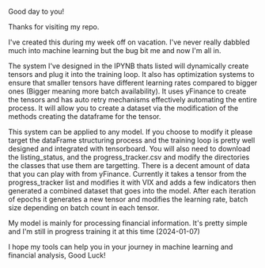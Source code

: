 Good day to you!

Thanks for visiting my repo.

I've created this during my week off on vacation. I've never really dabbled much into machine learning but the bug bit me and now I'm all in.

The system I've designed in the IPYNB thats listed will dynamically create tensors and plug it into the training loop. It also has optimization systems to ensure that smaller tensors have different learning rates compared to bigger ones (Bigger meaning more batch availability).
It uses yFinance to create the tensors and has auto retry mechanisms effectively automating the entire process. It will allow you to create a dataset via the modification of the methods creating the dataframe for the tensor. 

This system can be applied to any model. If you choose to modify it please target the dataFrame structuring process and the training loop is pretty well designed and integrated with tensorboard. You will also need to download the listing_status, and the progress_tracker.csv and modify the directories the classes that use them are targetting.
There is a decent amount of data that you can play with from yFinance. Currently it takes a tensor from the progress_tracker list and modifies it with VIX and adds a few indicators then generated a combined dataset that goes into the model. After each iteration of epochs it generates a new tensor and modifies the learning rate, batch size depending on
batch count in each tensor.

My model is mainly for processing financial information. It's pretty simple and I'm still in progress training it at this time (2024-01-07) 

I hope my tools can help you in your journey in machine learning and financial analysis, Good Luck!
